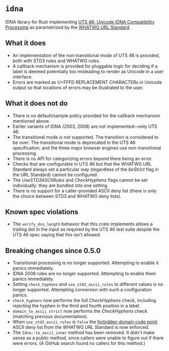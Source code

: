 # `idna`

IDNA library for Rust implementing [UTS 46: Unicode IDNA Compatibility Processing](https://www.unicode.org/reports/tr46/) as parametrized by the [WHATWG URL Standard](https://url.spec.whatwg.org/#idna).

## What it does

* An implementation of the non-transitional mode of UTS 46 is provided, both with STD3 rules and WHATWG rules.
* A callback mechanism is provided for pluggable logic for deciding if a label is deemed potentially too misleading to render as Unicode in a user interface.
* Errors are marked as U+FFFD REPLACEMENT CHARACTERs in Unicode output so that locations of errors may be illustrated to the user.

## What it does not do

* There is no default/sample policy provided for the callback mechanism mentioned above.
* Earlier variants of IDNA (2003, 2008) are not implemented—only UTS 46.
* The transitional mode is not supported. The transition is considered to be over: The transitional mode is deprecated in the UTS 46 specification, and the three major browser engines use non-transitional processing.
* There is no API for categorizing errors beyond there being an error.
* Checks that are configurable in UTS 46 but that the WHATWG URL Standard always set a particular way (regardless of the _beStrict_ flag in the URL Standard) cannot be configured.
* The _UseSTD3ASCIIRules_ and _CheckHyphens_ flags cannot be set individually: they are bundled into one setting.
* There is no support for a caller-provided ASCII deny list (there is only the choice between STD3 and WHATWG deny lists).

## Known spec violations

* The `verify_dns_length` behavior that this crate implements allows a trailing dot in the input as required by the UTS 46 test suite despite the UTS 46 spec saying that this isn't allowed.

## Breaking changes since 0.5.0

* Transitional processing is no longer supported. Attempting to enable it panics immediately.
* IDNA 2008 rules are no longer supported. Attempting to enable them panics immediately.
* Setting `check_hyphens` and `use_std3_ascii_rules` to different values is no longer supported. Attempting conversion with such a configuration panics.
* `check_hyphens` now performs the full _CheckHyphens_ check, including rejecting the hyphen in the third and fourth position in a label.
* `domain_to_ascii_strict` now performs the _CheckHyphens_ check (matching previous documentation).
* When `use_std3_ascii_rules` is `false` the [forbidden domain code point](https://url.spec.whatwg.org/#forbidden-domain-code-point) ASCII deny list from the WHATWG URL Standard is now enforced.
* The `Idna::to_ascii_inner` method has been removed. It didn't make sense as a public method, since callers were unable to figure out if there were errors. (A GitHub search found no callers for this method.)

